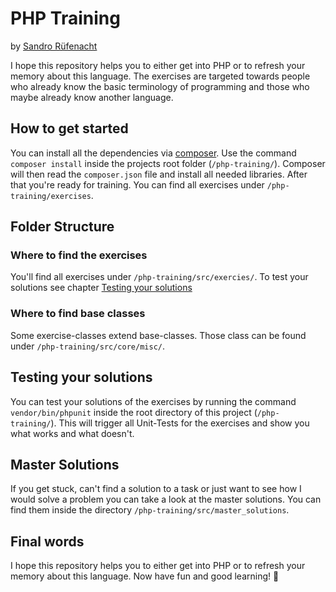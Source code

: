 # PHP Training
by [Sandro Rüfenacht](https://github.com/Ruesa18)

I hope this repository helps you to either get into PHP or to refresh your memory about this language.
The exercises are targeted towards people who already know the basic terminology of programming and those who maybe already know another language.

## How to get started
You can install all the dependencies via [composer](https://getcomposer.org/). Use the command `composer install` inside the projects root folder (`/php-training/`).
Composer will then read the `composer.json` file and install all needed libraries.
After that you're ready for training. You can find all exercises under `/php-training/exercises`.

## Folder Structure
### Where to find the exercises
You'll find all exercises under `/php-training/src/exercies/`.
To test your solutions see chapter [Testing your solutions](#Testing-your-solutions)

### Where to find base classes
Some exercise-classes extend base-classes.
Those class can be found under `/php-training/src/core/misc/`.

## Testing your solutions
You can test your solutions of the exercises by running the command `vendor/bin/phpunit` inside the root directory of this project (`/php-training/`).
This will trigger all Unit-Tests for the exercises and show you what works and what doesn't.

## Master Solutions
If you get stuck, can't find a solution to a task or just want to see how I would solve a problem you can take a look at the master solutions.
You can find them inside the directory `/php-training/src/master_solutions`.

## Final words
I hope this repository helps you to either get into PHP or to refresh your memory about this language.
Now have fun and good learning! 🎉
